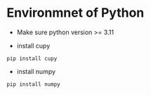 # Environmnet of Python 
* Make sure python version >= 3.11 

* install cupy 
```
pip install cupy 
```

* install numpy 
```shell 
pip install numpy 
```
